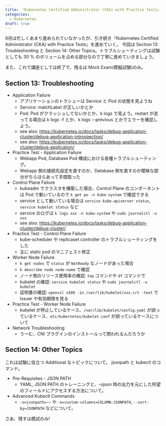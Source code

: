```yaml
---
title: 『Kubernetes Certified Administrator (CKA) with Practice Tests』記録 - セクション13・14
categories:
  - Kubernetes
draft: true
---
```


9月は忙しくあまり進められていなかったが、引き続き『Kubernetes Certified Administrator (CKA) with Practice Tests』を進めていく。
今回は Section 13: Troubleshooting と Section 14: Other Topics。トラブルシューティングは試験としても 30 % のボリュームを占める部分なので丁寧に進めていきましょう。

また、これで講座としては終了で、残るは Mock Exam(模擬試験)のみ。

## Section 13: Troubleshooting

- Application Failure
  - アプリケーションのトラシューは Service と Pod の状態を見ようね
  - Service: matchLabel が正しいかとか
  - Pod: Pod がクラッシュしてないかとか、k logs で見よう。restart が走ってる場合は k logs -f とか、k logs --previous とかでエラーを確認しよう。
  - see also: https://kubernetes.io/docs/tasks/debug-application-cluster/debug-application-introspection/
  - see also: https://kubernetes.io/docs/tasks/debug-application-cluster/debug-application/
- Practice Test - Application Failure
  - Webapp Pod, Database Pod 構成における各種トラブルシューティング。
  - Webapp 側の接続先設定を直すのか、Database 側を直すのか曖昧な部分がちらほらあって手間取った
- Control Plane Failure
  - kubeadm でクラスタを構築した場合、Control Plane のコンポーネントは Pod で動いているので `k get po -n kube-system` で確認できる
  - service として動いている場合は `service kube-apiserver status`, `service kubelet status` など
  - service のログは `k logs xxx -n kube-system` や `sudo journalctl -u xxx`
  - see also: https://kubernetes.io/docs/tasks/debug-application-cluster/debug-cluster/
- Practice Test - Control Plane Failure
  - kube-scheduler や replicaset controller のトラブルシューティングをした
  - 主に static pod のマニフェスト修正
- Worker Node Failure
  - `k get nodes` で `status` が `NotReady` なノードがあった場合
  - `k describe node node-name` で確認
  - ノード側のリソース使用率の確認: `top` コマンドや `df` コマンドで
  - kubelet の確認: `service kubelet status` や `sudo journalctl -u kubelet`
  - 証明書の確認: `openssl x509 -in /var/lib/kubelet/xxx.crt -text` で Issuer や有効期限を見る
- Practice Test - Worker Node Failure
  - kubelet が停止しているケース、`/var/lib/kubelet/config.yaml` が誤っているケース、`etc/kubernetes/kubelet.conf` が誤っているケースについて
- Network Troubleshooting
  - うーむ、CNI プラグインのインストールって問われるんだろうか

## Section 14: Other Topics

これは試験に役立つ Additional なトピックについて。  jsonpath と kubectl のコマンド。

- Pre-Requisites - JSON PATH
  - YAML, JSON PATH のトレーニングと、-ojson 時の出力を元にした所望のフィールドにアクセスする方法について。
- Advanced Kubectl Commands
  - `-o=jsonpath=~~` や `-o=custom-columns=COLUMN:JSONPATH`, `--sort-by=JSONPATH` などについて。


さあ、残すは模試のみ!
